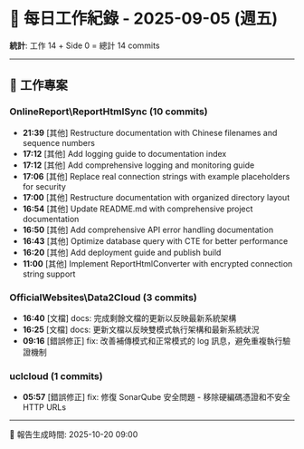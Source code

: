 # 📅 每日工作紀錄 - 2025-09-05 (週五)

**統計**: 工作 14 + Side 0 = 總計 14 commits

---

## 💼 工作專案

### OnlineReport\ReportHtmlSync (10 commits)

- **21:39** [其他] Restructure documentation with Chinese filenames and sequence numbers
- **17:12** [其他] Add logging guide to documentation index
- **17:12** [其他] Add comprehensive logging and monitoring guide
- **17:06** [其他] Replace real connection strings with example placeholders for security
- **17:00** [其他] Restructure documentation with organized directory layout
- **16:54** [其他] Update README.md with comprehensive project documentation
- **16:50** [其他] Add comprehensive API error handling documentation
- **16:43** [其他] Optimize database query with CTE for better performance
- **16:20** [其他] Add deployment guide and publish build
- **11:00** [其他] Implement ReportHtmlConverter with encrypted connection string support

### OfficialWebsites\Data2Cloud (3 commits)

- **16:40** [文檔] docs: 完成剩餘文檔的更新以反映最新系統架構
- **16:25** [文檔] docs: 更新文檔以反映雙模式執行架構和最新系統狀況
- **09:16** [錯誤修正] fix: 改善補傳模式和正常模式的 log 訊息，避免重複執行驗證機制

### uclcloud (1 commits)

- **05:57** [錯誤修正] fix: 修復 SonarQube 安全問題 - 移除硬編碼憑證和不安全HTTP URLs

---

📅 報告生成時間: 2025-10-20 09:00
